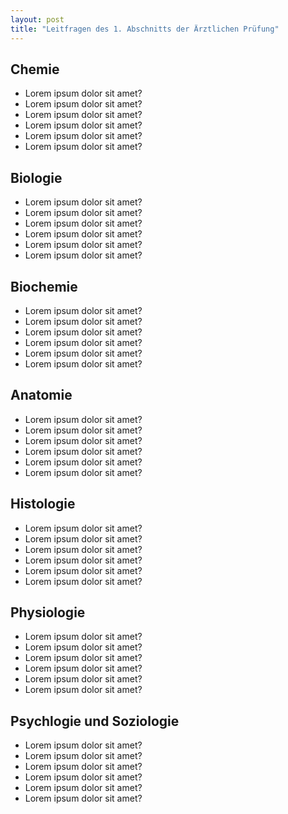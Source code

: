 ```yaml
---
layout: post
title: "Leitfragen des 1. Abschnitts der Ärztlichen Prüfung"
---
```

## Chemie

- Lorem ipsum dolor sit amet?
- Lorem ipsum dolor sit amet?
- Lorem ipsum dolor sit amet?
- Lorem ipsum dolor sit amet?
- Lorem ipsum dolor sit amet?
- Lorem ipsum dolor sit amet?

## Biologie

- Lorem ipsum dolor sit amet?
- Lorem ipsum dolor sit amet?
- Lorem ipsum dolor sit amet?
- Lorem ipsum dolor sit amet?
- Lorem ipsum dolor sit amet?
- Lorem ipsum dolor sit amet?


## Biochemie

- Lorem ipsum dolor sit amet?
- Lorem ipsum dolor sit amet?
- Lorem ipsum dolor sit amet?
- Lorem ipsum dolor sit amet?
- Lorem ipsum dolor sit amet?
- Lorem ipsum dolor sit amet?

## Anatomie

- Lorem ipsum dolor sit amet?
- Lorem ipsum dolor sit amet?
- Lorem ipsum dolor sit amet?
- Lorem ipsum dolor sit amet?
- Lorem ipsum dolor sit amet?
- Lorem ipsum dolor sit amet?

## Histologie

- Lorem ipsum dolor sit amet?
- Lorem ipsum dolor sit amet?
- Lorem ipsum dolor sit amet?
- Lorem ipsum dolor sit amet?
- Lorem ipsum dolor sit amet?
- Lorem ipsum dolor sit amet?

## Physiologie

- Lorem ipsum dolor sit amet?
- Lorem ipsum dolor sit amet?
- Lorem ipsum dolor sit amet?
- Lorem ipsum dolor sit amet?
- Lorem ipsum dolor sit amet?
- Lorem ipsum dolor sit amet?

## Psychlogie und Soziologie

- Lorem ipsum dolor sit amet?
- Lorem ipsum dolor sit amet?
- Lorem ipsum dolor sit amet?
- Lorem ipsum dolor sit amet?
- Lorem ipsum dolor sit amet?
- Lorem ipsum dolor sit amet?
